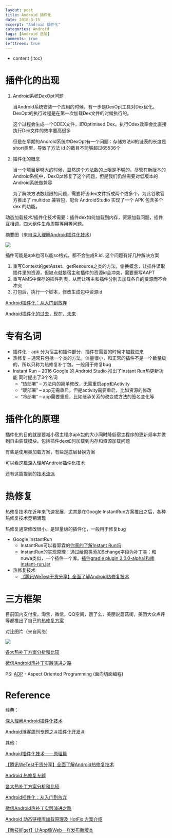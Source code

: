 ```yaml
---
layout: post
title: Android 插件化
date: 2018-3-15
excerpt: "Android 插件化"
categories: Android
tags: [Android 进阶]
comments: true
lefttrees: true
---
```


* content
{:toc}



# 插件化的出现

1. Android系统DexOpt问题

    当Android系统安装一个应用的时候，有一步是DexOpt工具对Dex优化。DexOpt的执行过程是在第一次加载Dex文件的时候执行的。
    
    这个过程会生成一个ODEX文件，即Optimised Dex。执行Odex效率会比直接执行Dex文件的效率要高很多
    
    但是在早期的Android系统中DexOpt有一个问题：存储方法id的链表的长度是short类型，导致了方法 id 的数目不能够超过65536个

2. 插件化的概念

    当一个项目足够大的时候，显然这个方法数的上限是不够的。尽管在新版本的 Android系统中，DexOpt修复了这个问题，但是我们仍然需要对低版本的 Android系统做兼容
    
    为了解决方法数超限的问题，需要将该dex文件拆成两个或多个，为此谷歌官方推出了 multidex 兼容包，配合 AndroidStudio 实现了一个 APK 包含多个 dex 的功能。
    
动态加载技术/插件化技术需要：插件dex如何加载到内存，资源加载问题，插件互相调，四大组件生命周期等用等问题。

摘要图（来自[深入理解Android插件化技术](http://www.bieryun.com/1348.html)）

![](https://i.imgur.com/vEhNmk7.jpg)

插件可能是apk也可以能so格式，都不会生成R.id. 这个问题有好几种解决方案

1. 重写Context的getAsset、getResource之类的方法，偷换概念，让插件读取插件里的资源，但缺点就是宿主和插件的资源id会冲突，需要重写AAPT
2. 重写AMS中保存的插件列表，从而让宿主和插件分别去加载各自的资源而不会冲突
3. 打包后，执行一个脚本，修改生成包中资源id

[Android插件化：从入门到放弃](http://www.infoq.com/cn/articles/android-plug-ins-from-entry-to-give-up)

[Android插件化的过去，现在，未来](https://www.kymjs.com/code/2016/05/04/01/)

# 专有名词

- 插件化 – apk 分为宿主和插件部分，插件在需要的时候才加载进来
- 热修复 – 通常只包括一个类的方法，体量很小，和正常的插件不是一个数量级的，所以只称为热修复补丁包。一般用于修复bug
- Instant Run – 2016 Google 的 Android Studio 推出了Instant Run热更新功能 同时提出了3个名词
    - “热部署” – 方法内的简单修改，无需重启app和Activity
    - “暖部署” – app无需重启，但是activity需要重启，比如资源的修改
    - “冷部署” – app需要重启，比如继承关系的改变或方法的签名变化等

# 插件化的原理

插件化的目的就是要减小宿主程序apk包的大小同时降低宿主程序的更新频率并做到自由装载模块。包括插件dex如何加载到内存和资源加载问题

有些是使用类加载方案，有些是底层替换方案

可以看这篇[深入理解Android插件化技术](http://www.bieryun.com/1348.html)

还有这篇提到的[技术流派](http://www.infoq.com/cn/articles/android-plug-ins-from-entry-to-give-up)

# 热修复

热修复技术在近年来飞速发展，尤其是在Google InstantRun方案推出之后，各种热修复技术竞相涌现

热修复通常修改很小，是轻量级的插件化，一般用于修复bug

- Google InstantRun
    - InstantRun可以看郭霖的[你真的了解Instant Run吗](http://blog.csdn.net/guolin_blog/article/details/51271369)
    - InstantRun的实现原理：通过给原类添加$change字段为补丁类：和nuwa类似，一个插件一个库。[插件gradle plugin 2.0.0-alpha1和库instant-run.jar](http://jiajixin.cn/2015/11/25/instant-run/)
- 热修复技术
    - [【腾讯WeTest干货分享】全面了解Android热修复技术](https://zhuanlan.zhihu.com/p/29957151)

# 三方框架

目前国内支付宝，淘宝，微信，QQ空间，饿了么，美丽说蘑菇街，美团大众点评等都推出了自己的[热修复方案](https://zhuanlan.zhihu.com/p/25863920)

对比图片（来自网络）

![](https://i.imgur.com/xxZhqJX.png)

[各大热补丁方案分析和比较](http://blog.zhaiyifan.cn/2015/11/20/HotPatchCompare/)

[微信Android热补丁实践演进之路](https://github.com/WeMobileDev/article/blob/master/%E5%BE%AE%E4%BF%A1Android%E7%83%AD%E8%A1%A5%E4%B8%81%E5%AE%9E%E8%B7%B5%E6%BC%94%E8%BF%9B%E4%B9%8B%E8%B7%AF.md#rd)

PS: [AOP](https://baike.baidu.com/item/AOP/1332219?fr=aladdin) - Aspect Oriented Programming (面向切面编程)

# Reference

经典：

[深入理解Android插件化技术](http://www.bieryun.com/1348.html)

[Android博客周刊专题之＃插件化开发＃](http://www.androidblog.cn/index.php/Index/detail/id/16#)

其他：

[Android插件化技术——原理篇](http://mp.weixin.qq.com/s/Uwr6Rimc7Gpnq4wMFZSAag)

[【腾讯WeTest干货分享】全面了解Android热修复技术](https://zhuanlan.zhihu.com/p/29957151)

[Android 热修复专题](https://zhuanlan.zhihu.com/p/25863920)

[各大热补丁方案分析和比较](http://blog.zhaiyifan.cn/2015/11/20/HotPatchCompare/)

[Android插件化：从入门到放弃](http://www.infoq.com/cn/articles/android-plug-ins-from-entry-to-give-up)

[微信Android热补丁实践演进之路](https://github.com/WeMobileDev/article/blob/master/%E5%BE%AE%E4%BF%A1Android%E7%83%AD%E8%A1%A5%E4%B8%81%E5%AE%9E%E8%B7%B5%E6%BC%94%E8%BF%9B%E4%B9%8B%E8%B7%AF.md#rd)

[Android 动态链接库加载原理及 HotFix 方案介绍](http://mp.weixin.qq.com/s/wvt3NABA-NnQxpbcxhAGiA)

[【新技能get】让App像Web一样发布新版本](http://mp.weixin.qq.com/s/jcBUs4TSRBLkl-Jm0Ye31g)
